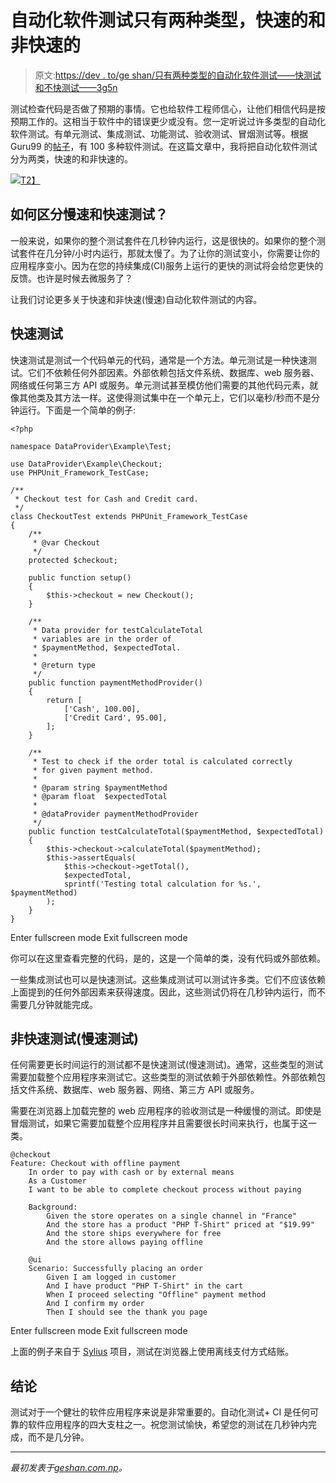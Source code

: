 # 自动化软件测试只有两种类型，快速的和非快速的

> 原文:[https://dev . to/ge shan/只有两种类型的自动化软件测试——快测试和不快测试——3g5n](https://dev.to/geshan/there-are-only-two-types-of-automated-software-tests-fast-ones-and-not-fast-ones-3g5n)

测试检查代码是否做了预期的事情。它也给软件工程师信心，让他们相信代码是按预期工作的。这相当于软件中的错误更少或没有。您一定听说过许多类型的自动化软件测试。有单元测试、集成测试、功能测试、验收测试、冒烟测试等。根据 Guru99 的[帖子](http://www.guru99.com/types-of-software-testing.html)，有 100 多种软件测试。在这篇文章中，我将把自动化软件测试分为两类，快速的和非快速的。

[![](../Images/37fa19e2d65cedc2600762c746c96891.png)T2】](https://res.cloudinary.com/practicaldev/image/fetch/s--1UhGe8MA--/c_limit%2Cf_auto%2Cfl_progressive%2Cq_auto%2Cw_880/https://cdn-images-1.medium.com/max/5570/1%2Aw101yq12wfyUevObORbC2w.jpeg)

## 如何区分慢速和快速测试？

一般来说，如果你的整个测试套件在几秒钟内运行，这是很快的。如果你的整个测试套件在几分钟/小时内运行，那就太慢了。为了让你的测试变小，你需要让你的应用程序变小。因为在您的持续集成(CI)服务上运行的更快的测试将会给您更快的反馈。也许是时候去微服务了？

让我们讨论更多关于快速和非快速(慢速)自动化软件测试的内容。

## 快速测试

快速测试是测试一个代码单元的代码，通常是一个方法。单元测试是一种快速测试。它们不依赖任何外部因素。外部依赖包括文件系统、数据库、web 服务器、网络或任何第三方 API 或服务。单元测试甚至模仿他们需要的其他代码元素，就像其他类及其方法一样。这使得测试集中在一个单元上，它们以毫秒/秒而不是分钟运行。下面是一个简单的例子:

```
<?php

namespace DataProvider\Example\Test;

use DataProvider\Example\Checkout;
use PHPUnit_Framework_TestCase;

/**
 * Checkout test for Cash and Credit card.
 */
class CheckoutTest extends PHPUnit_Framework_TestCase
{
    /**
     * @var Checkout
     */
    protected $checkout;

    public function setup()
    {
        $this->checkout = new Checkout();
    }

    /**
     * Data provider for testCalculateTotal
     * variables are in the order of
     * $paymentMethod, $expectedTotal.
     * 
     * @return type
     */
    public function paymentMethodProvider()
    {
        return [
            ['Cash', 100.00],
            ['Credit Card', 95.00],
        ];
    }

    /**
     * Test to check if the order total is calculated correctly
     * for given payment method.
     * 
     * @param string $paymentMethod
     * @param float  $expectedTotal
     * 
     * @dataProvider paymentMethodProvider
     */
    public function testCalculateTotal($paymentMethod, $expectedTotal)
    {
        $this->checkout->calculateTotal($paymentMethod);
        $this->assertEquals(
            $this->checkout->getTotal(),
            $expectedTotal,
            sprintf('Testing total calculation for %s.', $paymentMethod)
        );
    }
} 
```

Enter fullscreen mode Exit fullscreen mode

你可以在这里查看完整的代码，是的，这是一个简单的类，没有代码或外部依赖。

一些集成测试也可以是快速测试。这些集成测试可以测试许多类。它们不应该依赖上面提到的任何外部因素来获得速度。因此，这些测试仍将在几秒钟内运行，而不需要几分钟就能完成。

## 非快速测试(慢速测试)

任何需要更长时间运行的测试都不是快速测试(慢速测试)。通常，这些类型的测试需要加载整个应用程序来测试它。这些类型的测试依赖于外部依赖性。外部依赖包括文件系统、数据库、web 服务器、网络、第三方 API 或服务。

需要在浏览器上加载完整的 web 应用程序的验收测试是一种缓慢的测试。即使是冒烟测试，如果它需要加载整个应用程序并且需要很长时间来执行，也属于这一类。

```
@checkout
Feature: Checkout with offline payment
    In order to pay with cash or by external means
    As a Customer
    I want to be able to complete checkout process without paying

    Background:
        Given the store operates on a single channel in "France"
        And the store has a product "PHP T-Shirt" priced at "$19.99"
        And the store ships everywhere for free
        And the store allows paying offline

    @ui
    Scenario: Successfully placing an order
        Given I am logged in customer
        And I have product "PHP T-Shirt" in the cart
        When I proceed selecting "Offline" payment method
        And I confirm my order
        Then I should see the thank you page 
```

Enter fullscreen mode Exit fullscreen mode

上面的例子来自于 [Sylius](https://github.com/Sylius/Sylius/blob/master/features/checkout/checkout_with_offline_payment.feature) 项目，测试在浏览器上使用离线支付方式结账。

## 结论

测试对于一个健壮的软件应用程序来说是非常重要的。自动化测试+ CI 是任何可靠的软件应用程序的四大支柱之一。祝您测试愉快，希望您的测试在几秒钟内完成，而不是几分钟。

* * *

*最初发表于[geshan.com.np](https://geshan.com.np/blog/2016/03/there-are-only-two-types-of-automated-software-tests/)。*